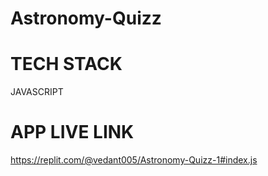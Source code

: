 # Astronomy-Quizz

# TECH STACK
JAVASCRIPT

# APP LIVE LINK
https://replit.com/@vedant005/Astronomy-Quizz-1#index.js

